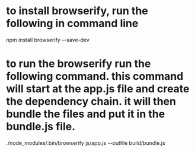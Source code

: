 # to install browserify, run the following in command line
npm install browserify --save-dev


# to run the browserify run the following command. this command will start at the app.js file and create the dependency chain. it will then bundle the files and put it in the bundle.js file.  
./node_modules/.bin/browserify js/app.js --outfile build/bundle.js